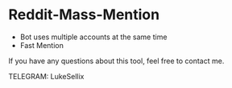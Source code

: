 # Reddit-Mass-Mention


  - Bot uses multiple accounts at the same time
  - Fast Mention

If you have any questions about this tool, feel free to contact me.

TELEGRAM: LukeSellix
